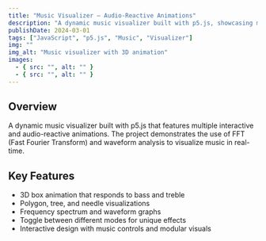 ```yaml
---
title: "Music Visualizer – Audio-Reactive Animations"
description: "A dynamic music visualizer built with p5.js, showcasing multiple animation modes such as 3D boxes, trees, polygons, and needle spikes."
publishDate: 2024-03-01
tags: ["JavaScript", "p5.js", "Music", "Visualizer"]
img: ""
img_alt: "Music visualizer with 3D animation"
images:
  - { src: "", alt: "" }
  - { src: "", alt: "" }
---
```


## Overview

A dynamic music visualizer built with p5.js that features multiple interactive and audio-reactive animations. The project demonstrates the use of FFT (Fast Fourier Transform) and waveform analysis to visualize music in real-time.

## Key Features

- 3D box animation that responds to bass and treble
- Polygon, tree, and needle visualizations
- Frequency spectrum and waveform graphs
- Toggle between different modes for unique effects
- Interactive design with music controls and modular visuals
